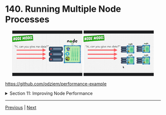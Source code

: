 # 140. Running Multiple Node Processes

<p align="center" >
    <img src="../imags/140_Running-Multiple-Node-Processes.png" width="45%" > 
    <img src="../imags/140_Running-Multiple-Node-Processes_2.png" width="45%" > 
</p> 

https://github.com/odziem/performance-example


<details>
  <summary> Section 11: Improving Node Performance </summary>

  - [Codebase: performance-example](../src/11_performance-example/)

</details>

---

[Previous](./139_Real-Life-Blocking-Functions.md) | [Next](./141_The-Node-Cluster-Module.md)